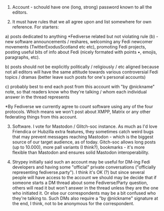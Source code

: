 1. Account - schould have one (long, strong) password known to all the editors.

2. It must have rules that we all agree upon and list somewhere for own reference. For starters:

a) posts dedicated to anything *Fediverse related but not violating rule (b) - new software announcements / reshares, welcoming any Fedi newcomer movements (TwitterExodusScotland etc etc), promoting Fedi projects, posting useful bits of info about Fedi (nicely formated with points •, emojis, paragraphs, etc).

b) posts should not be explicitly politically / religiously / etc aligned because not all editors will have the same attitude towards various controversial Fedi topics / dramas (better leave such posts for one's personal accounts)

c) probably best to end each post from this account with "by @nickname" note, so that readers know who they're talking / whom each individual answer in the thread represents

*By Fediverse we currently agree to count software using any of the four protocols. Which means we won't post about XMPP, Matrix or any other federating things from this account.

3. Software. I vote for Mastodon / Glitch-soc instance. As much as I'd love Friendica or Hubzilla extra features, they sometimes catch weird bugs that may prevent messages reaching Mastodon - which is the biggest source of our target audience, as of today. Gitch-soc allows long posts (up to 10.000), more pall variants (I think?), bookmarks - it's more flexible than Mastodon and ensures solid Mastodon interoperability.

4. Strypey initially said such an account may be useful for DM-ing Fedi developers and having some "official" private conversations ("officially representing fediverse.party"). I think it's OK (?) but since several people will have access to the account we should may be decide that if someone starts a DM thread about some Fediverse/Party question, others will read it but won't answer in the thread unless they are the one who initiated it. Or else our correspondents may be a bit confused who they're talking to. Such DMs also require a "by @nickname" signature at the end, I think, not to be anonymous for the correspondent.
